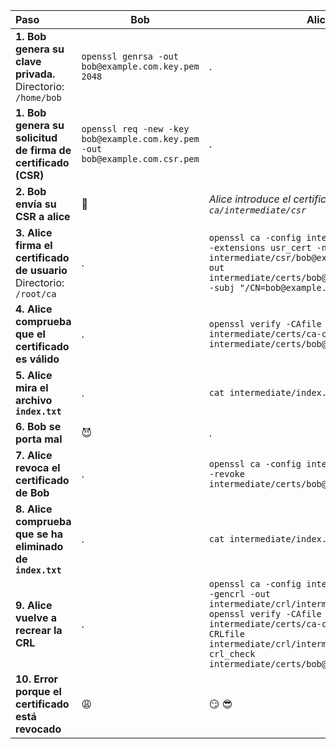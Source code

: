 | Paso                                                                      | **Bob**                                                                      | **Alice**                                                                                                                                                                                                                                                                 |
|:--------------------------------------------------------------------------|------------------------------------------------------------------------------|---------------------------------------------------------------------------------------------------------------------------------------------------------------------------------------------------------------------------------------------------------------------------|
| **1. Bob genera su clave privada.** <br> Directorio: `/home/bob`          | `openssl genrsa -out bob@example.com.key.pem 2048`                           | .                                                                                                                                                                                                                                                                         |
| **1. Bob genera su solicitud de firma de certificado (CSR)**              | `openssl req -new -key bob@example.com.key.pem -out bob@example.com.csr.pem` | .                                                                                                                                                                                                                                                                         |
| **2. Bob envía su CSR a alice**                                           | :email:                                                                      | *Alice introduce el certificado en `ca/intermediate/csr`*                                                                                                                                                                                                                 |
| **3. Alice firma el certificado de usuario**  <br> Directorio: `/root/ca` | .                                                                            | `openssl ca -config intermediate/openssl.cnf -extensions usr_cert -notext -md sha256 -in intermediate/csr/bob@example.com.csr.pem -out intermediate/certs/bob@example.com.cert.pem -subj "/CN=bob@example.com"`                                                           |
| **4. Alice comprueba que el certificado es válido**                       | .                                                                            | `openssl verify -CAfile intermediate/certs/ca-chain.cert.pem intermediate/certs/bob@example.com.cert.pem`                                                                                                                                                                 |
| **5. Alice mira el archivo `index.txt`**                                  | .                                                                            | `cat intermediate/index.txt`                                                                                                                                                                                                                                              |
| **6. Bob se porta mal**                                                   | :smiling_imp:                                                                | .                                                                                                                                                                                                                                                                         |
| **7. Alice revoca el certificado de Bob**                                 | .                                                                            | `openssl ca -config intermediate/openssl.cnf -revoke intermediate/certs/bob@example.com.cert.pem`                                                                                                                                                                         |
| **8. Alice comprueba que se ha eliminado de `index.txt`**                 | .                                                                            | `cat intermediate/index.txt`                                                                                                                                                                                                                                              |
| **9. Alice vuelve a recrear la CRL**                                      | .                                                                            | `openssl ca -config intermediate/openssl.cnf -gencrl -out intermediate/crl/intermediate.crl.pem` <br> `openssl verify -CAfile intermediate/certs/ca-chain.cert.pem -CRLfile intermediate/crl/intermediate.crl.pem -crl_check intermediate/certs/bob@example.com.cert.pem` |
| **10. Error porque el certificado está revocado**                         | :weary:                                                                      | :smirk:                                                                                                                                                                                                                                                    :sunglasses:   |
